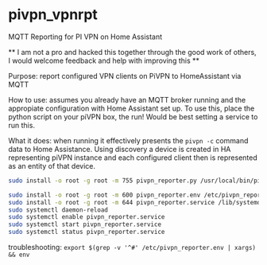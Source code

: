 # pivpn_vpnrpt
MQTT Reporting for PI VPN on Home Assistant

** I am not a pro and hacked this together through the good work of others, I would welcome feedback and help with improving this **

Purpose: report configured VPN clients on PiVPN to HomeAssistant via MQTT

How to use: assumes you already have an MQTT broker running and the appropiate configuration with Home Assistant set up. To use this, place the python script on your piVPN box, the run! Would be best setting a service to run this.

What it does: when running it effectively presents the ```pivpn -c``` command data to Home Assistance. Using discovery a device is created in HA representing piVPN instance and each configured client then is represented as an entity of that device.



```bash
sudo install -o root -g root -m 755 pivpn_reporter.py /usr/local/bin/pivpn_reporter.py

sudo install -o root -g root -m 600 pivpn_reporter.env /etc/pivpn_reporter.env
sudo install -o root -g root -m 644 pivpn_reporter.service /lib/systemd/system/pivpn_reporter.service
sudo systemctl daemon-reload
sudo systemctl enable pivpn_reporter.service
sudo systemctl start pivpn_reporter.service
sudo systemctl status pivpn_reporter.service
```


troubleshooting: `export $(grep -v '^#' /etc/pivpn_reporter.env | xargs) && env`